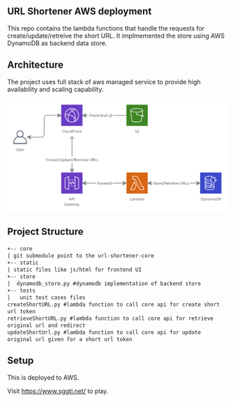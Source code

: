## URL Shortener AWS deployment
This repo contains the lambda functions that handle the requests for create/update/retreive the short URL.
It implmemented the store using AWS DynamoDB as backend data store.

## Architecture
The project uses full stack of aws managed service to provide high availability and scaling capability.
<p align="center">
  <img src="deployment.png">
  <br/>
</p>

## Project Structure
```
+-- core
| git submodule point to the url-shortener-core
+-- static
| static files like js/html for frontend UI
+-- store
|  dynamodb_store.py #dynamodb implementation of backend store
+-- tests
|   unit test cases files
createShortURL.py #lambda function to call core api for create short url token
retrieveShortURL.py #lambda function to call core api for retrieve original url and redirect
updateShortUrl.py #lambda function to call core api for update original url given for a short url token
```

## Setup
This is deployed to AWS.

Visit https://www.sggti.net/ to play.
